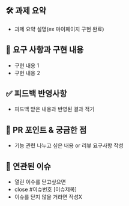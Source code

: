 ## 🛠️ 과제 요약 
- 과제 요약 설명(ex 마이페이지 구현 완료)

## 📝 요구 사항과 구현 내용
- 구현 내용 1
- 구현 내용 2

## ✅ 피드백 반영사항
- 피드백 받은 내용과 반영된 결과 적기

## 💬 PR 포인트 & 궁금한 점
- 기능 관련 나누고 싶은 내용 or 리뷰 요구사항 작성

## 🔗 연관된 이슈
- 열린 이슈를 닫고싶으면 
- close #이슈번호 [이슈제목]
- 이슈를 닫지 않을 거라면 작성X